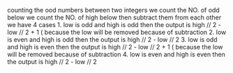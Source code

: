 counting the ood numbers between two integers
        we count the NO. of odd below
        we count the NO. of high below
        then subtract them from each other
     we have 4 cases
      1. low is odd and high is odd
        then the output is high // 2 - low // 2 + 1 ( because the low will be removed because of subtraction
      2. low is even and high is odd
        then the output is high // 2 - low // 2
     3. low is odd and high is even
        then the output is high // 2 - low // 2 + 1 ( because the low will be removed because of subtraction
     4. low is even and high is even
        then the output is high // 2 - low // 2
